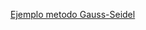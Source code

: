 [Ejemplo metodo Gauss-Seidel](https://github.com/riveraangel/M-todos-n-mericos/blob/817e3a0f1f8c3d55b077eb94ef5dd13681155b1c/Tema%203/Metodo%20de%20Gauss-Seidel/Ejemplo%201)
